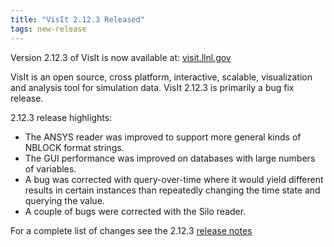 ```yaml
---
title: "VisIt 2.12.3 Released"
tags: new-release
---
```

Version 2.12.3 of VisIt is now available at: [visit.llnl.gov](https://visit.llnl.gov/)

VisIt is an open source, cross platform, interactive, scalable, visualization and analysis tool for simulation data. VisIt 2.12.3 is primarily a bug fix release.

2.12.3 release highlights:

- The ANSYS reader was improved to support more general kinds of NBLOCK format strings.
- The GUI performance was improved on databases with large numbers of variables.
- A bug was corrected with query-over-time where it would yield different results in certain instances than repeatedly changing the time state and querying the value.
- A couple of bugs were corrected with the Silo reader.

For a complete list of changes see the 2.12.3 [release notes](https://wci.llnl.gov/simulation/computer-codes/visit/releases/release-notes-2.12.3)
